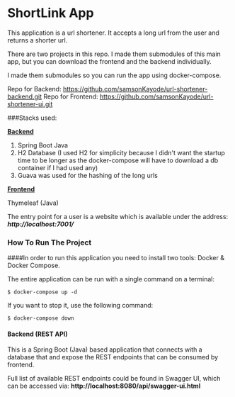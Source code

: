 # ShortLink App

This application is a url shortener. It accepts a long url from the user and returns a shorter url.

There are two projects in this repo. I made them submodules of this main app, but you can download the frontend and the backend individually.

I made them submodules so you can run the app using docker-compose.

Repo for Backend: https://github.com/samsonKayode/url-shortener-backend.git
Repo for Frontend: https://github.com/samsonKayode/url-shortener-ui.git

###Stacks used:

<b><u>Backend</u></b>

1. Spring Boot Java
2. H2 Database (I used H2 for simplicity because I didn't want the startup time to be longer as the docker-compose will have to download a db container if I had used any)
3. Guava was used for the hashing of the long urls

<b><u>Frontend</u></b>

Thymeleaf (Java)

The entry point for a user is a website which is available under the address: ***http://localhost:7001/***

### How To Run The Project

####In order to run this application you need to install two tools: Docker & Docker Compose.

The entire application can be run with a single command on a terminal:

```
$ docker-compose up -d
```

If you want to stop it, use the following command:

```
$ docker-compose down
```

#### Backend (REST API)

This is a Spring Boot (Java) based application that connects with a
database that and expose the REST endpoints that can be consumed by
frontend.

Full list of available REST endpoints could be found in Swagger UI,
which can be accessed via: **http://localhost:8080/api/swagger-ui.html**




